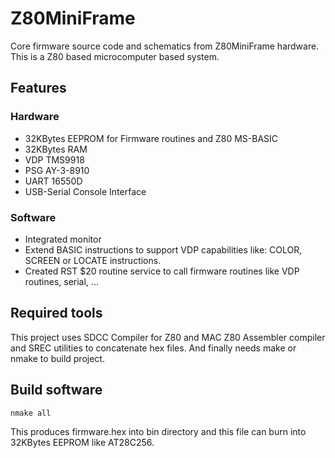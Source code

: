 # Z80MiniFrame
Core firmware source code and schematics from Z80MiniFrame hardware. This is a Z80 based microcomputer based system.

## Features

### Hardware 

* 32KBytes EEPROM for Firmware routines and Z80 MS-BASIC
* 32KBytes RAM
* VDP TMS9918
* PSG AY-3-8910
* UART 16550D
* USB-Serial Console Interface 

### Software

* Integrated monitor
* Extend BASIC instructions to support VDP capabilities like: COLOR, SCREEN or LOCATE instructions.
* Created RST $20 routine service to call firmware routines like VDP routines, serial, ...

## Required tools
This project uses SDCC Compiler for Z80 and MAC Z80 Assembler compiler and SREC utilities to concatenate hex files. And finally needs make or nmake to build project.

## Build software
```
nmake all
```

This produces firmware.hex into bin directory and this file can burn into 32KBytes EEPROM like AT28C256.

